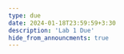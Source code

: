 ```yaml
---
type: due
date: 2024-01-18T23:59:59+3:30
description: 'Lab 1 Due'
hide_from_announcments: true
---
```

